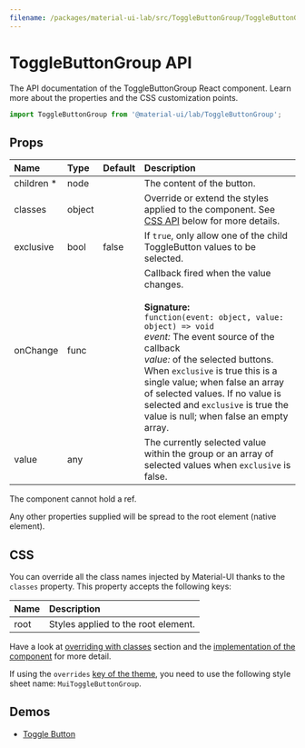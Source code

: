 ```yaml
---
filename: /packages/material-ui-lab/src/ToggleButtonGroup/ToggleButtonGroup.js
---
```


<!--- This documentation is automatically generated, do not try to edit it. -->

# ToggleButtonGroup API

<p class="description">The API documentation of the ToggleButtonGroup React component. Learn more about the properties and the CSS customization points.</p>

```js
import ToggleButtonGroup from '@material-ui/lab/ToggleButtonGroup';
```

## Props

| Name                                                     | Type                                  | Default                                 | Description                                                                                                                                                                                                                                                                                                                                                                               |
| :------------------------------------------------------- | :------------------------------------ | :-------------------------------------- | :---------------------------------------------------------------------------------------------------------------------------------------------------------------------------------------------------------------------------------------------------------------------------------------------------------------------------------------------------------------------------------------- |
| <span class="prop-name required">children&nbsp;\*</span> | <span class="prop-type">node</span>   |                                         | The content of the button.                                                                                                                                                                                                                                                                                                                                                                |
| <span class="prop-name">classes</span>                   | <span class="prop-type">object</span> |                                         | Override or extend the styles applied to the component. See [CSS API](#css) below for more details.                                                                                                                                                                                                                                                                                       |
| <span class="prop-name">exclusive</span>                 | <span class="prop-type">bool</span>   | <span class="prop-default">false</span> | If `true`, only allow one of the child ToggleButton values to be selected.                                                                                                                                                                                                                                                                                                                |
| <span class="prop-name">onChange</span>                  | <span class="prop-type">func</span>   |                                         | Callback fired when the value changes.<br><br>**Signature:**<br>`function(event: object, value: object) => void`<br>_event:_ The event source of the callback<br>_value:_ of the selected buttons. When `exclusive` is true this is a single value; when false an array of selected values. If no value is selected and `exclusive` is true the value is null; when false an empty array. |
| <span class="prop-name">value</span>                     | <span class="prop-type">any</span>    |                                         | The currently selected value within the group or an array of selected values when `exclusive` is false.                                                                                                                                                                                                                                                                                   |

The component cannot hold a ref.

Any other properties supplied will be spread to the root element (native element).

## CSS

You can override all the class names injected by Material-UI thanks to the `classes` property.
This property accepts the following keys:

| Name                                | Description                         |
| :---------------------------------- | :---------------------------------- |
| <span class="prop-name">root</span> | Styles applied to the root element. |

Have a look at [overriding with classes](/customization/overrides/#overriding-with-classes) section
and the [implementation of the component](https://github.com/mui-org/material-ui/blob/next/packages/material-ui-lab/src/ToggleButtonGroup/ToggleButtonGroup.js)
for more detail.

If using the `overrides` [key of the theme](/customization/themes/#css),
you need to use the following style sheet name: `MuiToggleButtonGroup`.

## Demos

- [Toggle Button](/lab/toggle-button/)
